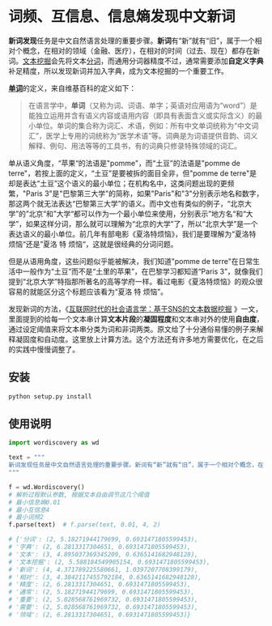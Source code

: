 
# 词频、互信息、信息熵发现中文新词

**新词发现**任务是中文自然语言处理的重要步骤。**新词**有“新”就有“旧”，属于一个相对个概念，在相对的领域（金融、医疗），在相对的时间（过去、现在）都存在新词。[文本挖掘](https://zh.wikipedia.org/wiki/文本挖掘)会先将文本[分词](https://zh.wikipedia.org/wiki/中文自动分词)，而通用分词器精度不过，通常需要添加**自定义字典**补足精度，所以发现新词并加入字典，成为文本挖掘的一个重要工作。

[**单词**](https://zh.wikipedia.org/wiki/單詞)的定义，来自维基百科的定义如下：
>在语言学中，**单词**（又称为词、词语、单字；英语对应用语为“word”）是能独立运用并含有语义内容或语用内容（即具有表面含义或实际含义）的最小单位。单词的集合称为词汇、术语，例如：所有中文单词统称为“中文词汇”，医学上专用的词统称为“医学术语”等。词典是为词语提供音韵、词义解释、例句、用法等等的工具书，有的词典只修录特殊领域的词汇。

单从语义角度，“苹果“的法语是"pomme"，而“土豆”的法语是"pomme de terre"，若按上面的定义，“土豆”是要被拆的面目全非，但"pomme de terre"是却是表达“土豆”这个语义的最小单位；在机构名中，这类问题出现的更频繁，"Paris 3"是"巴黎第三大学"的简称，如果"Paris"和"3"分别表示地名和数字，那这两个就无法表达“巴黎第三大学”的语义。而中文也有类似的例子，“北京大学”的”北京“和”大学“都可以作为一个最小单位来使用，分别表示”地方名“和“大学”，如果这样分词，那么就可以理解为“北京的大学”了，所以“北京大学”是一个表达语义的最小单位。前几年有部电影《夏洛特烦恼》，我们是要理解为“夏洛特 烦恼“还是”夏洛 特 烦恼“，这就是很经典的分词问题。

但是从语用角度，这些问题似乎能被解决，我们知道"pomme de terre"在日常生活中一般作为“土豆”而不是“土里的苹果”，在巴黎学习都知道“Paris 3”，就像我们提到“北京大学”特指那所著名的高等学府一样。看过电影《夏洛特烦恼》的观众很容易的就能区分这个标题应该看为“夏洛 特 烦恼”。

发现新词的方法，《[互联网时代的社会语言学：基于SNS的文本数据挖掘](http://www.matrix67.com/blog/archives/5044]) 》一文，里面提到的给每一个文本串计算**文本片段**的**凝固程度**和文本串对外的使用**自由度**，通过设定阈值来将文本串分类为词和非词两类。原文给了十分通俗易懂的例子来解释凝固度和自动度。这里放上计算方法。这个方法还有许多地方需要优化，在之后的实践中慢慢调整了。

## 安装

```bash
python setup.py install
```

## 使用说明

```python
import wordiscovery as wd

text = """
新词发现任务是中文自然语言处理的重要步骤。新词有“新”就有“旧”，属于一个相对个概念，在相对的领域（金融、医疗），在相对的时间（过去、现在）都存在新词。文本挖掘会先将文本分词，而通用分词器精度不过，通常需要添加自定义字典补足精度，所以发现新词并加入字典，成为文本挖掘的一个重要工作。
"""

f = wd.Wordiscovery()
# 解析过程默认参数, 根据文本自由调节这几个阈值
# 最小信息熵0.01
# 最小互信息4
# 最小词频2
f.parse(text)  # f.parse(text, 0.01, 4, 2)

# {'分词': (2, 5.18271944179699, 0.6931471805599453),
# '字典': (2, 6.2813317304651, 0.6931471805599453),
# '文本': (3, 4.895037369345209, 0.6365141682948128),
# '文本挖掘': (2, 5.588184549905154, 0.6931471805599453),
# '新词': (4, 4.371789225580661, 1.0397207708399179),
# '相对': (3, 4.3842117455792184, 0.6365141682948128),
# '精度': (2, 6.2813317304651, 0.6931471805599453),
# '通常': (2, 5.18271944179699, 0.6931471805599453),
# '重要': (2, 5.028568761969732, 0.6931471805599453),
# '需要': (2, 5.028568761969732, 0.6931471805599453),
# '领域': (2, 6.2813317304651, 0.6931471805599453)}

```
